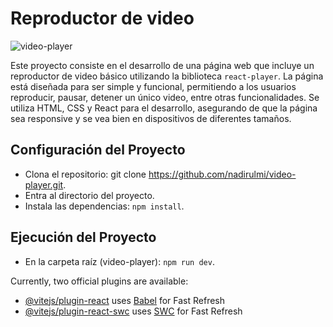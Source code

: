 # Reproductor de video

![video-player](https://github.com/nadirulmi/video-player/assets/106765602/4241f9b7-db66-4005-8e19-c8130814180e)

Este proyecto consiste en el desarrollo de una página web que incluye un reproductor de video básico utilizando la biblioteca `react-player`. La página está diseñada para ser simple y funcional, permitiendo a los usuarios reproducir, pausar, detener un único video, entre otras funcionalidades. Se utiliza HTML, CSS y React para el desarrollo, asegurando de que la página sea responsive y se vea bien en dispositivos de diferentes tamaños. 

## Configuración del Proyecto
- Clona el repositorio: git clone https://github.com/nadirulmi/video-player.git.
- Entra al directorio del proyecto.
- Instala las dependencias: `npm install`.

## Ejecución del Proyecto
- En la carpeta raíz (video-player): `npm run dev`.

Currently, two official plugins are available:

- [@vitejs/plugin-react](https://github.com/vitejs/vite-plugin-react/blob/main/packages/plugin-react/README.md) uses [Babel](https://babeljs.io/) for Fast Refresh
- [@vitejs/plugin-react-swc](https://github.com/vitejs/vite-plugin-react-swc) uses [SWC](https://swc.rs/) for Fast Refresh
